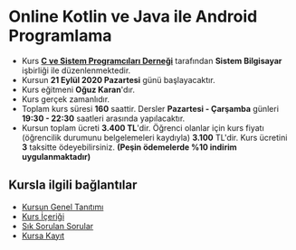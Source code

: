 # Online Kotlin ve Java ile Android Programlama

+ Kurs [__C ve Sistem Programcıları Derneği__](http://www.csystem.org/) tarafından __Sistem Bilgisayar__ işbirliği ile düzenlenmektedir.
+ Kursun __21 Eylül 2020 Pazartesi__ günü başlayacaktır.
+ Kurs eğitmeni __Oğuz Karan__'dır.
+ Kurs gerçek zamanlıdır.
+ Toplam kurs süresi __160__ saattir. Dersler __Pazartesi - Çarşamba__ günleri __19:30 - 22:30__ saatleri arasında yapılacaktır.
+ Kursun toplam ücreti __3.400 TL__'dir. Öğrenci olanlar için kurs fiyatı (öğrencilik durumunu belgelemeleri kaydıyla) __3.100__ TL'dir. Kurs ücretini __3__ taksitte ödeyebilirsiniz. __(Peşin ödemelerde %10 indirim uygulanmaktadır)__

## Kursla ilgili bağlantılar
+ [Kursun Genel Tanıtımı](https://github.com/CSD-1993/Online_Java_ve_Kotlin_ile_Android_Programlama/blob/master/kurs_tanitimi.md)
+ [Kurs İçeriği](https://github.com/CSD-1993/Online_Java_ve_Kotlin_ile_Android_Programlama/blob/master/kurs_programi.md)
+ [Sık Sorulan Sorular](https://github.com/CSD-1993/Online_Java_ve_Kotlin_ile_Android_Programlama/blob/master/sss.md)
+ [Kursa Kayıt](https://us02web.zoom.us/meeting/register/tZEkdeqoqTsoE9QSbhwQHKs12g8RTE3Oiz9n)
